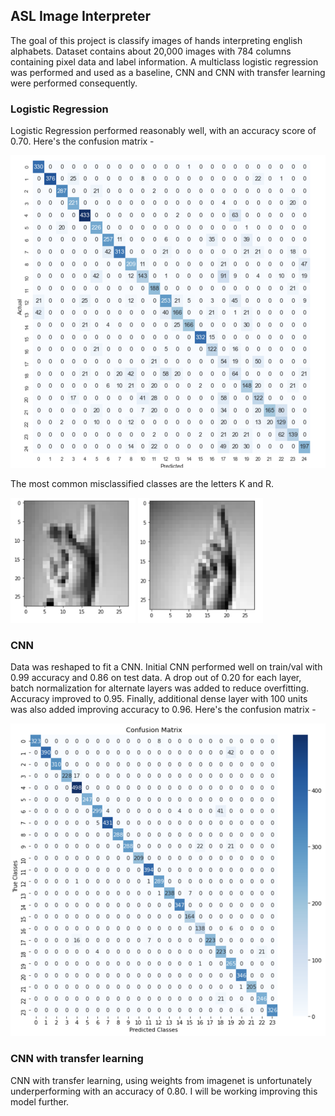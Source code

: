 ## ASL Image Interpreter

The goal of this project is classify images of hands interpreting english alphabets. Dataset contains about 20,000 images with 784 columns containing pixel data and label information. A multiclass logistic regression was performed and used as a baseline, CNN and CNN with transfer learning were performed consequently. 

### Logistic Regression 

Logistic Regression performed reasonably well, with an accuracy score of 0.70. Here's the confusion matrix -

<img src="Screen Shot 2021-07-06 at 2.37.44 PM.png" alt="Logistic Regression" width="800" height = "500"/> 

The most common misclassified classes are the letters K and R. 


<img src="Screen Shot 2021-07-06 at 2.17.43 PM.png" alt="K" width="200" height = "200"/>     <img src="Screen Shot 2021-07-06 at 2.17.51 PM.png" alt="R" width="200" height = "200"/> 

### CNN

Data was reshaped to fit a CNN. Initial CNN performed well on train/val with 0.99 accuracy and 0.86 on test data. A drop out of 0.20 for each layer, batch normalization for alternate layers was added to reduce overfitting. Accuracy improved to 0.95. Finally, additional dense layer with 100 units was also added improving accuracy to 0.96. 
Here's the confusion matrix - 

<img src="Screen Shot 2021-07-06 at 2.24.05 PM.png" alt="Logistic Regression" width="800" height = "500"/> 

### CNN with transfer learning

CNN with transfer learning, using weights from imagenet is unfortunately underperforming with an accuracy of 0.80. I will be working improving this model further. 
